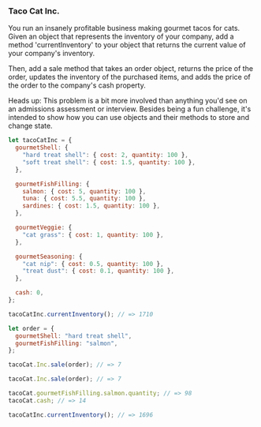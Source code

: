 ### Taco Cat Inc.

You run an insanely profitable business making gourmet tacos for cats. Given an
object that represents the inventory of your company, add a method
'currentInventory' to your object that returns the current value of your
company's inventory.

Then, add a sale method that takes an order object, returns the price of the
order, updates the inventory of the purchased items, and adds the price of the
order to the company's cash property.

Heads up: This problem is a bit more involved than anything you'd see on an
admissions assessment or interview. Besides being a fun challenge, it's
intended to show how you can use objects and their methods to store and change
state.

```javascript
let tacoCatInc = {
  gourmetShell: {
    "hard treat shell": { cost: 2, quantity: 100 },
    "soft treat shell": { cost: 1.5, quantity: 100 },
  },

  gourmetFishFilling: {
    salmon: { cost: 5, quantity: 100 },
    tuna: { cost: 5.5, quantity: 100 },
    sardines: { cost: 1.5, quantity: 100 },
  },

  gourmetVeggie: {
    "cat grass": { cost: 1, quantity: 100 },
  },

  gourmetSeasoning: {
    "cat nip": { cost: 0.5, quantity: 100 },
    "treat dust": { cost: 0.1, quantity: 100 },
  },

  cash: 0,
};

tacoCatInc.currentInventory(); // => 1710

let order = {
  gourmetShell: "hard treat shell",
  gourmetFishFilling: "salmon",
};

tacoCat.Inc.sale(order); // => 7

tacoCat.Inc.sale(order); // => 7

tacoCat.gourmetFishFilling.salmon.quantity; // => 98
tacoCat.cash; // => 14

tacoCatInc.currentInventory(); // => 1696
```
